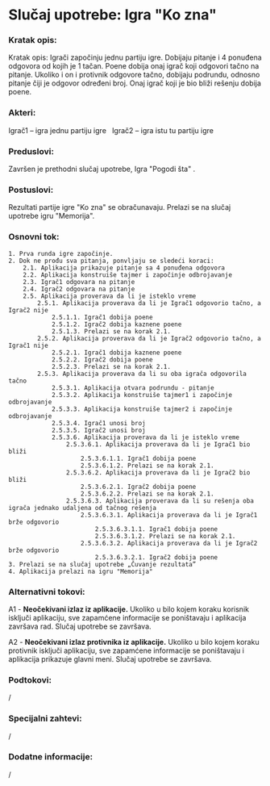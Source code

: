 # Slučaj upotrebe: Igra "Ko zna"

  

### Kratak opis:

Kratak opis: Igrači započinju jednu partiju igre. Dobijaju pitanje i 4 ponuđena odgovora od kojih je 1 tačan. Poene dobija onaj igrač koji odgovori tačno na pitanje. Ukoliko i on i protivnik odgovore tačno, dobijaju podrundu, odnosno pitanje čiji je odgovor određeni broj. Onaj igrač koji je bio bliži rešenju dobija poene.

  

### Akteri:

Igrač1 – igra jednu partiju igre
&nbsp; Igrač2 – igra istu tu partiju igre

### Preduslovi:

Završen je prethodni slučaj upotrebe, Igra "Pogodi šta" .
  
### Postuslovi:

Rezultati partije igre "Ko zna" se obračunavaju. Prelazi se na slučaj upotrebe igru "Memorija".

### Osnovni tok:

    1. Prva runda igre započinje.
    2. Dok ne prođu sva pitanja, ponvljaju se sledeći koraci:
        2.1. Aplikacija prikazuje pitanje sa 4 ponuđena odgovora
        2.2. Aplikacija konstruiše tajmer i započinje odbrojavanje
        2.3. Igrač1 odgovara na pitanje
        2.4. Igrač2 odgovara na pitanje
        2.5. Aplikacija proverava da li je isteklo vreme
            2.5.1. Aplikacija proverava da li je Igrač1 odgovorio tačno, a Igrač2 nije
                2.5.1.1. Igrač1 dobija poene
                2.5.1.2. Igrač2 dobija kaznene poene
	            2.5.1.3. Prelazi se na korak 2.1.
            2.5.2. Aplikacija proverava da li je Igrač2 odgovorio tačno, a Igrač1 nije
                2.5.2.1. Igrač1 dobija kaznene poene
	            2.5.2.2. Igrač2 dobija poene
	            2.5.2.3. Prelazi se na korak 2.1.
            2.5.3. Aplikacija proverava da li su oba igrača odgovorila tačno
                2.5.3.1. Aplikacija otvara podrundu - pitanje
                2.5.3.2. Aplikacija konstruiše tajmer1 i započinje odbrojavanje
                2.5.3.3. Aplikacija konstruiše tajmer2 i započinje odbrojavanje
                2.5.3.4. Igrač1 unosi broj
                2.5.3.5. Igrač2 unosi broj
                2.5.3.6. Aplikacija proverava da li je isteklo vreme
                    2.5.3.6.1. Aplikacija proverava da li je Igrač1 bio bliži
                        2.5.3.6.1.1. Igrač1 dobija poene
	    	            2.5.3.6.1.2. Prelazi se na korak 2.1.
                    2.5.3.6.2. Aplikacija proverava da li je Igrač2 bio bliži
                        2.5.3.6.2.1. Igrač2 dobija poene
	    	            2.5.3.6.2.2. Prelazi se na korak 2.1.
                    2.5.3.6.3. Aplikacija proverava da li su rešenja oba igrača jednako udaljena od tačnog rešenja
                        2.5.3.6.3.1. Aplikacija proverava da li je Igrač1 brže odgovorio
                            2.5.3.6.3.1.1. Igrač1 dobija poene
	    	    	        2.5.3.6.3.1.2. Prelazi se na korak 2.1.
                        2.5.3.6.3.2. Aplikacija proverava da li je Igrač2 brže odgovorio
                            2.5.3.6.3.2.1. Igrač2 dobija poene
    3. Prelazi se na slučaj upotrebe „Čuvanje rezultata”
    4. Aplikacija prelazi na igru "Memorija"
  
    

### Alternativni tokovi:

A1 - **Neočekivani izlaz iz aplikacije.** Ukoliko u bilo kojem koraku korisnik isključi aplikaciju,
sve zapamćene informacije se poništavaju i aplikacija završava rad.
Slučaj upotrebe se završava.

A2 - **Neočekivani izlaz protivnika iz aplikacije.** Ukoliko u bilo kojem koraku protivnik isključi
aplikaciju, sve zapamćene informacije se poništavaju i aplikacija prikazuje glavni meni.
Slučaj upotrebe se završava.


### Podtokovi:

/

### Specijalni zahtevi:

/
  

### Dodatne informacije:

/
